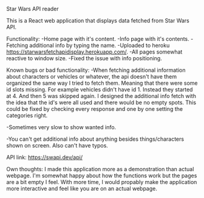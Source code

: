Star Wars API reader

This is a React web application that displays data fetched from Star Wars API.

Functionality:
-Home page with it's content.
-Info page with it's contents.
-Fetching additional info by typing the name.
-Uploaded to heroku https://starwarsfetchapidisplay.herokuapp.com/.
-All pages somewhat reactive to window size.
-Fixed the issue with info positioning.

Known bugs or bad functionality:
-When fetching additional information about characters or vehicles or whatever, the api doesn't have them organized the same way I tried to fetch them.
Meaning that there were some id slots missing. For example vehicles didn't have id 1. Instead they started at 4. And then 5 was skipped again. I designed the
additional info fetch with the idea that the id's were all used and there would be no empty spots. This could be fixed by checking every response and one by one setting
the categories right.

-Sometimes very slow to show wanted info.

-You can't get additional info about anything besides things/characters shown on screen. Also can't have typos.

API link: https://swapi.dev/api/

Own thoughts:
I made this application more as a demonstration than actual webpage. I'm somewhat happy about how the functions work but the pages are a bit empty I feel. With more time, I would propably make the application more interactive and feel like you are on an actual webpage.
